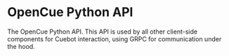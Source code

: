 # OpenCue Python API

The OpenCue Python API. This API is used by all other client-side components
for Cuebot interaction, using GRPC for communication under the hood.

